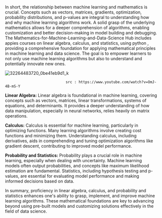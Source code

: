 In short, the relationship between machine learning and mathematics is crucial. Concepts such as vectors, matrices, gradients, optimization, probability distributions, and p-values are integral to understanding how and why machine learning algorithms work. A solid grasp of the underlying mathematics allows for a deeper comprehension of algorithms, enabling customization and better decision-making in model building and debugging. The Mathematics-for-Machine-Learning-and-Data-Science Hub includes appies courses on linear algebra, calculus, and statistics, using python , providing a comprehensive foundation for applying mathematical principles in machine learning and data science. The goal is to empower learners to not only use machine learning algorithms but also to understand and potentially innovate new ones.

![32264483720_0be41eb9d1_k](https://github.com/Samira-Dihadril/Mathematics-for-Machine-Learning-and-Data-Science/assets/152199402/98060789-af28-4c9c-832d-6ab98141b757)

                                src : https://www.youtube.com/watch?v=OmJ-4B-mS-Y

**Linear Algebra:**
Linear algebra is foundational in machine learning, covering concepts such as vectors, matrices, linear transformations, systems of equations, and determinants. It provides a deeper understanding of how data manipulation, especially in neural networks, relies heavily on matrix operations.

**Calculus:**
Calculus is essential for machine learning, particularly in optimizing functions. Many learning algorithms involve creating cost functions and minimizing them. Understanding calculus, including derivatives, aids in comprehending and tuning optimization algorithms like gradient descent, contributing to improved model performance.

**Probability and Statistics:**
Probability plays a crucial role in machine learning, especially when dealing with uncertainty. Machine learning models often output probabilities, and concepts like maximum likelihood estimation are fundamental. Statistics, including hypothesis testing and p-values, are essential for evaluating model performance and making informed decisions based on data.

In summary, proficiency in linear algebra, calculus, and probability and statistics enhances one's ability to grasp, implement, and improve machine learning algorithms. These mathematical foundations are key to advancing beyond using pre-built models and customizing solutions effectively in the field of data science.
